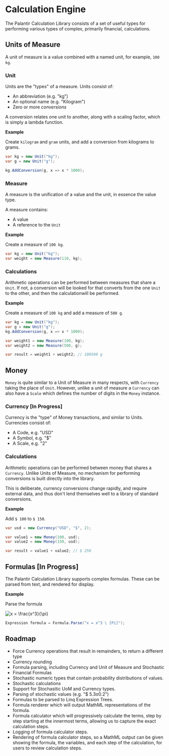 # Calculation Engine
The Palantir Calculation Library consists of a set of useful types for performing various types of complex, primarily financial, calculations.

## Units of Measure
A unit of measure is a value combined with a named unit, for example, ```100 kg```.

### Unit
Units are the "types" of a measure. Units consist of:

* An abbreviation (e.g. "kg")
* An optional name (e.g. "Kilogram")
* Zero or more *conversions*

A conversion relates one unit to another, along with a scaling factor, which is simply a lambda function.

**Example**

Create ```kilogram``` and ```gram``` units, and add a conversion from kilograms to grams.

~~~csharp
var kg = new Unit("kg");
var g = new Unit("g");

kg.AddConversion(g, x => x * 1000);
~~~

### Measure
A measure is the unification of a value and the unit, in essence the value type.

A measure contains:

* A value
* A reference to the ```Unit```

**Example**

Create a measure of ```100 kg```.

~~~csharp
var kg = new Unit("kg");
var weight = new Measure(110, kg);
~~~

### Calculations
Arithmetic operations can be performed between measures that share a ```Unit```. If not, a conversion will be looked for that converts from the one ```Unit``` to the other, and then the calculationwill be performed.

**Example**

Create a measure of ```100 kg``` and add a measure of ```500 g```.

~~~csharp
var kg = new Unit("kg");
var g = new Unit("g");
kg.AddConversion(g, x => x * 1000);

var weight1 = new Measure(100, kg);
var weight2 = new Measure(500, g);

var result = weight1 + weight2; // 100500 g
~~~

## Money
```Money``` is quite similar to a Unit of Measure in many respects, with ```Currency``` taking the place of ```Unit```. However, unlike a unit of measure a ```Currency``` can also have a ```Scale``` which defines the number of digits in the ```Money``` instance.

### Currency [In Progress]

Currency is the "type" of Money transactions, and similar to Units. Currencies consist of:

* A Code, e.g. "USD"
* A Symbol, e.g. "$"
* A Scale, e.g. "2"

### Calculations
Arithmetic operations can be performed between money that shares a ```Currency```. Unlike Units of Measure, no mechanism for performing conversions is built directly into the library.

This is deliberate, currency conversions change rapidly, and require external data, and thus don't lend themselves well to a library of standard conversions.

**Example**

Add ```$ 100``` to ```$ 150```.

~~~csharp
var usd = new Currency("USD", "$", 2);

var value1 = new Money(100, usd);
var value2 = new Money(150, usd);

var result = value1 + value2; // $ 250
~~~

## Formulas [In Progress]

The Palantir Calculation Library supports complex formulas. These can be parsed from text, and rendered for display.

**Example**

Parse the formula 

![x = \frac{x^3}{\pi}](https://github.com/palantirza/Numeric/raw/master/_images/simple_eq.png "Simple Equation")

~~~csharp
Expression formula = Formula.Parse("x = x^3 \ [Pi]");
~~~

## Roadmap

* Force Currency operations that result in remainders, to return a different type
* Currency rounding
* Formula parsing, including Currency and Unit of Measure and Stochastic
* Financial Formulas
* Stochastic numeric types that contain probability distributions of values.
* Stochastic calculations
* Support for Stochasitic UoM and Currency types.
* Parsing of stochastic values (e.g. "$ 5.3σ0.2")
* Formulas to be parsed to Linq Expression Trees.
* Formula renderer which will output MathML representations of the formula.
* Formula calculator which will progressively calculate the terms, step by step starting at the innermost terms, allowing us to capture the exact calculation steps.
* Logging of formula calculator steps.
* Rendering of formula calculator steps, so a MathML output can be given showing the formula, the variables, and each step of the calculation, for users to review calculation steps.